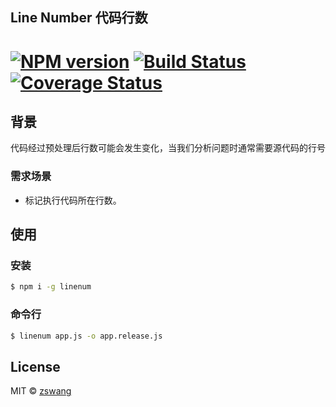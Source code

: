 Line Number 代码行数
-------

# [![NPM version][npm-image]][npm-url] [![Build Status][travis-image]][travis-url] [![Coverage Status][coverage-image]][coverage-url]

## 背景

代码经过预处理后行数可能会发生变化，当我们分析问题时通常需要源代码的行号

### 需求场景

* 标记执行代码所在行数。

## 使用

### 安装

```bash
$ npm i -g linenum
```

### 命令行

```bash
$ linenum app.js -o app.release.js
```

## License

MIT © [zswang](http://weibo.com/zswang)

[npm-url]: https://npmjs.org/package/linenum
[npm-image]: https://badge.fury.io/js/linenum.svg
[travis-url]: https://travis-ci.org/zswang/linenum
[travis-image]: https://travis-ci.org/zswang/linenum.svg?branch=master
[coverage-url]: https://coveralls.io/github/zswang/linenum?branch=master
[coverage-image]: https://coveralls.io/repos/zswang/linenum/badge.svg?branch=master&service=github
